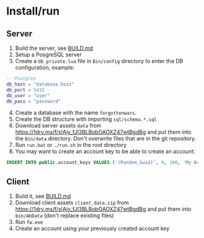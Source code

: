 # Install/run

## Server

1. Build the server, see [BUILD.md](BUILD.md)
2. Setup a PosgreSQL server
3. Create a `db_private.lua` file in `Bin/config` directory to enter the DB configuration, example:
~~~lua
-- Postgres
db_host = "database.host"
db_port = 5432
db_user = "user"
db_pass = "password"
~~~
4. Create a database with the name `forgottenwars`.
5. Create the DB structure with importing `sql/schema.*.sql`
6. Download server assets `data` from https://1drv.ms/f/s!Ajy_fJI3BLBobOAOXZ47wtBgdBg and put them into the `Bin/data` directory. Don't overwrite files that are in the git repository.
7. Run `run.bat` or `./run.sh` in the root directory
8. You may want to create an account key to be able to create an account:
~~~sql
INSERT INTO public.account_keys VALUES ('(Random_Guid)', 0, 100, 'My Account Key', 2, 1, '');
~~~

## Client

1. Build it, see [BUILD.md](BUILD.md)
2. Download client assets `client_data.zip` from https://1drv.ms/f/s!Ajy_fJI3BLBobOAOXZ47wtBgdBg and put them into `bin/AbData` (don't replace existing files)
3. Run `fw.exe`
4. Create an account using your previously created account key
